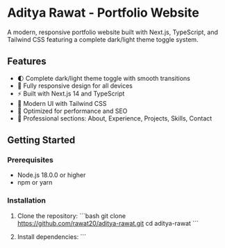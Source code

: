 # Aditya Rawat - Portfolio Website

A modern, responsive portfolio website built with Next.js, TypeScript, and Tailwind CSS featuring a complete dark/light theme toggle system.

## Features

- 🌓 Complete dark/light theme toggle with smooth transitions
- 📱 Fully responsive design for all devices
- ⚡ Built with Next.js 14 and TypeScript
- 🎨 Modern UI with Tailwind CSS
- 🚀 Optimized for performance and SEO
- 💼 Professional sections: About, Experience, Projects, Skills, Contact

## Getting Started

### Prerequisites

- Node.js 18.0.0 or higher
- npm or yarn

### Installation

1. Clone the repository:
\`\`\`bash
git clone https://github.com/rawat20/aditya-rawat.git
cd aditya-rawat
\`\`\`

2. Install dependencies:
\`\`\`
